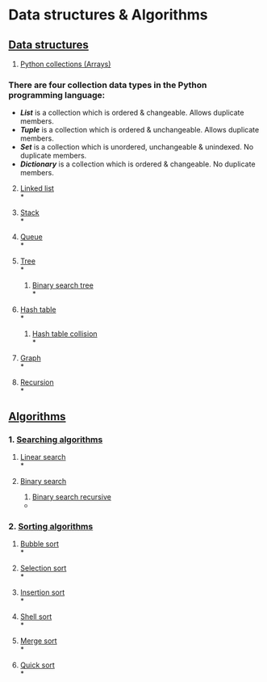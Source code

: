 # Data structures & Algorithms
## [Data structures](https://github.com/truonganhvu205/data-structures-and-algorithms/tree/main/data_structures)
1. [Python collections (Arrays)](https://github.com/truonganhvu205/data-structures-and-algorithms/blob/main/data_structures/python_collections.md)
### There are four collection data types in the Python programming language:
* **_List_** is a collection which is ordered & changeable. Allows duplicate members.
* **_Tuple_** is a collection which is ordered & unchangeable. Allows duplicate members.
* **_Set_** is a collection which is unordered, unchangeable & unindexed. No duplicate members.
* **_Dictionary_** is a collection which is ordered & changeable. No duplicate members.

2. [Linked list](https://github.com/truonganhvu205/data-structures-and-algorithms/blob/main/data_structures/linked_list.py)  
    * 

3. [Stack](https://github.com/truonganhvu205/data-structures-and-algorithms/blob/main/data_structures/stack.py)  
    * 

4. [Queue](https://github.com/truonganhvu205/data-structures-and-algorithms/blob/main/data_structures/queue.py)  
    * 

5. [Tree](https://github.com/truonganhvu205/data-structures-and-algorithms/blob/main/data_structures/tree.py)  
    * 
    1. [Binary search tree](https://github.com/truonganhvu205/data-structures-and-algorithms/blob/main/data_structures/binary_search_tree.py)  
        * 

6. [Hash table](https://github.com/truonganhvu205/data-structures-and-algorithms/blob/main/data_structures/hash_table.py)  
    * 
    1. [Hash table collision](https://github.com/truonganhvu205/data-structures-and-algorithms/blob/main/data_structures/hash_table_collision.py)  
        * 

7. [Graph](https://github.com/truonganhvu205/data-structures-and-algorithms/blob/main/data_structures/graph.py)  
    * 

8. [Recursion](https://github.com/truonganhvu205/data-structures-and-algorithms/blob/main/data_structures/recursion.py)  
    * 

## [Algorithms](https://github.com/truonganhvu205/data-structures-and-algorithms/tree/main/algorithms)
### 1. [Searching algorithms](https://github.com/truonganhvu205/data-structures-and-algorithms/tree/main/algorithms/searching_algorithms)
1. [Linear search](https://github.com/truonganhvu205/data-structures-and-algorithms/blob/main/algorithms/searching_algorithms/linear_search.py)  
    * 

2. [Binary search](https://github.com/truonganhvu205/data-structures-and-algorithms/blob/main/algorithms/searching_algorithms/binary_search.py)  
    1. [Binary search recursive](https://github.com/truonganhvu205/data-structures-and-algorithms/blob/main/algorithms/searching_algorithms/binary_search_recursive.py)  
    * 

### 2. [Sorting algorithms](https://github.com/truonganhvu205/data-structures-and-algorithms/tree/main/algorithms/sorting_algorithms)
1. [Bubble sort](https://github.com/truonganhvu205/data-structures-and-algorithms/blob/main/algorithms/sorting_algorithms/bubble_sort.py)  
    * 

2. [Selection sort](https://github.com/truonganhvu205/data-structures-and-algorithms/blob/main/algorithms/sorting_algorithms/selection_sort.py)  
    * 

3. [Insertion sort](https://github.com/truonganhvu205/data-structures-and-algorithms/blob/main/algorithms/sorting_algorithms/insertion_sort.py)  
    * 

4. [Shell sort](https://github.com/truonganhvu205/data-structures-and-algorithms/blob/main/algorithms/sorting_algorithms/shell_sort.py)  
    * 

5. [Merge sort](https://github.com/truonganhvu205/data-structures-and-algorithms/blob/main/algorithms/sorting_algorithms/merge_sort.py)  
    * 

6. [Quick sort](https://github.com/truonganhvu205/data-structures-and-algorithms/blob/main/algorithms/sorting_algorithms/quick_sort.py)  
    * 